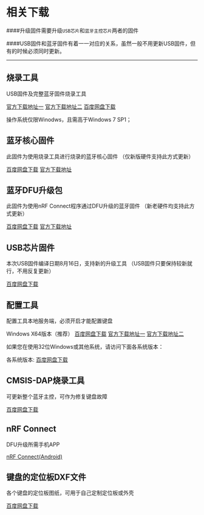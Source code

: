 相关下载
==========

####升级固件需要升级`USB芯片`和`蓝牙主控芯片`两者的固件

####USB固件和蓝牙固件有着一一对应的关系，虽然一般不用更新USB固件，但有的时候必须同时更新。

---------------

烧录工具
--------------
USB固件及完整蓝牙固件烧录工具

<a href="http://glab.online/down/wch_nrf_burner_setup.exe" class="button">官方下载地址一</a> <a href="http://lotkb.cn/down/wch_nrf_burner_setup.exe" class="button">官方下载地址二</a> <a href="https://eyun.baidu.com/s/3htz4WZy" class="button2">百度网盘下载</a>

操作系统仅限Winodws，且需高于Windows 7 SP1；

蓝牙核心固件
--------------
此固件为使用烧录工具进行烧录的蓝牙核心固件
（仅新版硬件支持此方式更新）

<a href="https://eyun.baidu.com/s/3bpVmTzx" class="button2">百度网盘下载</a> <a href="#!down_kbd.md" class="button">官方下载地址</a>

蓝牙DFU升级包
--------------
此固件为使用nRF Connect程序通过DFU升级的蓝牙固件
（新老硬件均支持此方式更新）

<a href="https://eyun.baidu.com/s/3jJpXwG2" class="button2">百度网盘下载</a> <a href="#!down_dfu.md" class="button">官方下载地址</a>

USB芯片固件
--------------
本次USB固件编译日期8月16日，支持新的升级工具
（USB固件只要保持较新就行，不用反复更新）

<a href="https://eyun.baidu.com/s/3miXCvES" class="button2">百度网盘下载</a>

配置工具
--------------
配置工具本地服务端，必须开启才能配置键盘

Windows X64版本（推荐）
<a href="https://eyun.baidu.com/s/3eSSze1O" class="button2">百度网盘下载</a> <a href="http://glab.online/down/lkb-configurator-setup.exe" class="button">官方下载地址一</a> <a href="http://lotkb.cn/down/lkb-configurator-setup.exe" class="button">官方下载地址二</a>

如果您在使用32位Windows或其他系统，请访问下面各系统版本：

各系统版本:
<a href="https://eyun.baidu.com/s/3c3X2Zmw" class="button2">百度网盘下载</a>

CMSIS-DAP烧录工具
--------------
可更新整个蓝牙主控，可作为修复键盘故障

<a href="https://eyun.baidu.com/s/3smnHnI1" class="button2">百度网盘下载</a>

nRF Connect
----------------
DFU升级所需手机APP

<a href="http://glab.online/down/nRF.Connect.apk" class="button">nRF Connect(Android)</a>

键盘的定位板DXF文件
--------------
各个键盘的定位板图纸，可用于自己定制定位板或外壳

<a href="https://eyun.baidu.com/s/3kWhhSeb" class="button2">百度网盘下载</a>

